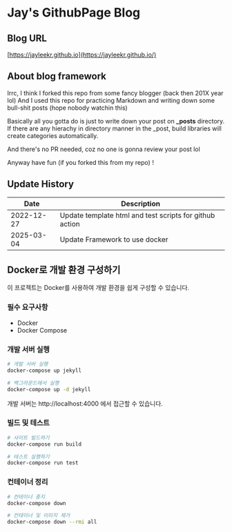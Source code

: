 # Jay's GithubPage Blog 

## Blog URL
[https://jayleekr.github.io](https://jayleekr.github.io/)

## About blog framework

Irrc, I think I forked this repo from some fancy blogger (back then 201X year lol)
And I used this repo for practicing Markdown and writing down some bull-shit posts (hope nobody watchin this)

Basically all you gotta do is just to write down your post on **_posts** directory.
If there are any hierachy in directory manner in the _post, build libraries will create categories automatically.

And there's no PR needed, coz no one is gonna review your post lol

Anyway have fun (if you forked this from my repo) !

## Update History

|Date|Description|
|---|--|
|2022-12-27|Update template html and test scripts for github action|
|2025-03-04|Update Framework to use docker|

## Docker로 개발 환경 구성하기

이 프로젝트는 Docker를 사용하여 개발 환경을 쉽게 구성할 수 있습니다.

### 필수 요구사항

- Docker
- Docker Compose

### 개발 서버 실행

```bash
# 개발 서버 실행
docker-compose up jekyll

# 백그라운드에서 실행
docker-compose up -d jekyll
```

개발 서버는 http://localhost:4000 에서 접근할 수 있습니다.

### 빌드 및 테스트

```bash
# 사이트 빌드하기
docker-compose run build

# 테스트 실행하기
docker-compose run test
```

### 컨테이너 정리

```bash
# 컨테이너 중지
docker-compose down

# 컨테이너 및 이미지 제거
docker-compose down --rmi all
```
